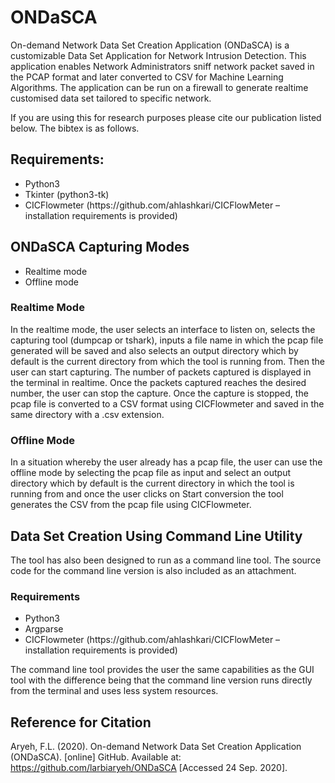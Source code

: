 # ONDaSCA
On-demand Network Data Set Creation Application (ONDaSCA) is a customizable Data Set Application for Network Intrusion Detection. This application enables Network Administrators sniff network packet saved in the PCAP format and later converted to CSV for Machine Learning Algorithms. The application can be run on a firewall to generate realtime customised data set tailored to specific network. 

If you are using this for research purposes please cite our publication listed below. The bibtex is as follows.
## Requirements: 
<ul>
  <li>Python3</li>
  <li>Tkinter (python3-tk)</li>
  <li>CICFlowmeter (https://github.com/ahlashkari/CICFlowMeter – installation requirements is provided)</li>
 </ul>
  
## ONDaSCA Capturing Modes
<ul>
  <li>Realtime mode</li>
  <li>Offline mode</li>
 </ul>

### Realtime Mode
In the realtime mode, the user selects an interface to listen on, selects the capturing tool (dumpcap or tshark), inputs a file name in which the pcap file generated will be saved and also selects an output directory which by default is the current directory from which the tool is running from. Then the user can start capturing. 
The number of packets captured is displayed in the terminal in realtime. Once the packets captured reaches the desired number, the user can stop the capture. Once the capture is stopped, the pcap file is converted to a CSV format using CICFlowmeter and saved in the same directory with a .csv extension.

### Offline Mode
In a situation whereby the user already has a pcap file, the user can use the offline mode by selecting the pcap file as input and select an output directory which by default is the current directory in which the tool is running from and once the user clicks on Start conversion the tool generates the CSV from the pcap file using CICFlowmeter. 

## Data Set Creation Using Command Line Utility
The tool has also been designed to run as a command line tool. The source code for the command line version is also included as an attachment.

### Requirements
<ul>
  <li>Python3</li>
  <li>Argparse</li>
  <li>CICFlowmeter (https://github.com/ahlashkari/CICFlowMeter – installation requirements is provided)</li>
 </ul>

The command line tool provides the user the same capabilities as the GUI tool with the difference being that the command line version runs directly from the terminal and uses less system resources. 

## Reference for Citation
Aryeh, F.L. (2020). On-demand Network Data Set Creation Application (ONDaSCA). [online] GitHub. Available at: https://github.com/larbiaryeh/ONDaSCA [Accessed 24 Sep. 2020].
